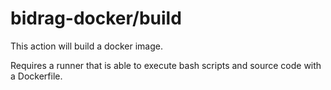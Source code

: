 # bidrag-docker/build

This action will build a docker image.

Requires a runner that is able to execute bash scripts and
source code with a Dockerfile.
